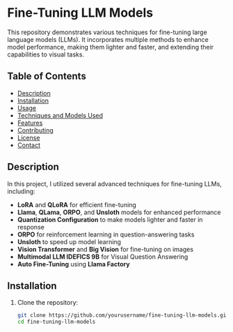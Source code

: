 # Fine-Tuning LLM Models

This repository demonstrates various techniques for fine-tuning large language models (LLMs). It incorporates multiple methods to enhance model performance, making them lighter and faster, and extending their capabilities to visual tasks.

## Table of Contents

- [Description](#description)
- [Installation](#installation)
- [Usage](#usage)
- [Techniques and Models Used](#techniques-and-models-used)
- [Features](#features)
- [Contributing](#contributing)
- [License](#license)
- [Contact](#contact)

## Description

In this project, I utilized several advanced techniques for fine-tuning LLMs, including:
- **LoRA** and **QLoRA** for efficient fine-tuning
- **Llama**, **QLama**, **ORPO**, and **Unsloth** models for enhanced performance
- **Quantization Configuration** to make models lighter and faster in response
- **ORPO** for reinforcement learning in question-answering tasks
- **Unsloth** to speed up model learning
- **Vision Transformer** and **Big Vision** for fine-tuning on images
- **Multimodal LLM IDEFICS 9B** for Visual Question Answering
- **Auto Fine-Tuning** using **Llama Factory**

## Installation

1. Clone the repository:
   ```sh
   git clone https://github.com/yourusername/fine-tuning-llm-models.git
   cd fine-tuning-llm-models
